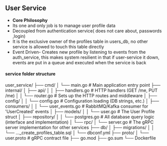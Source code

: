 ## User Service

- **Core Philosophy**
- Its one and only job is to manage user profile data
- Decoupled from authentication service( does not care about, passwords ,login)
- It is the exclusive owner of the profiles table in users_db, no other service is allowed to touch this table directly
- Event Driven- Creates new profile by listening to events from the auth_service, this makes system resilient in that if user-service it down, events are put in a queue and executed when the service is back

#### service folder structure 

user_service/
├── cmd/
│   └── main.go              # Main application entry point
├── internal/
│   ├── api/
│   │   ├── handlers.go      # HTTP handlers (GET /me, PUT /me)
│   │   └── router.go        # Sets up the HTTP routes and middleware
│   ├── config/
│   │   └── config.go        # Configuration loading (DB strings, etc.)
│   ├── consumers/
│   │   └── user_events.go   # RabbitMQ/Kafka consumer for 'UserCreated' events
│   ├── models/
│   │   └── user.go          # The User Profile struct
│   ├── repository/
│   │   └── postgres.go      # All database query logic (interface and implementation)
│   └── rpc/
│       └── server.go        # The gRPC server implementation for other services
├── db/
│   ├── migrations/
│   │   └── ..._create_profiles_table.sql
│   └── dbconf.yml
├── proto/
│   └── user.proto           # gRPC contract file
├── go.mod
├── go.sum
└── Dockerfile


